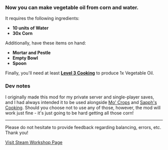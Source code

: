 <h3>Now you can make vegetable oil from corn and water.</h3>
<p>It requires the following ingredients:</p>
<ul>
<li><b>10 units of Water</b></li>
<li><b>30x Corn</b></li>
</ul>

<p>Additionally, have these items on hand:</p>
<ul>
<li><b>Mortar and Pestle</b></li>
<li><b>Empty Bowl</b></li>
<li><b>Spoon</b></li>
</ul>

<p>Finally, you'll need at least <u><b>Level 3 Cooking</b></u> to produce 1x Vegetable Oil.</p>

<h3>Dev notes</h3>
<p>I originally made this mod for my private server and single-player saves, and I had always intended it to be used alongside <a href=https://steamcommunity.com/sharedfiles/filedetails/?id=2762018937>Mo' Crops</a> and <a href=https://steamcommunity.com/sharedfiles/filedetails/?id=2832136889>Sapph's Cooking</a>. Should you choose not to use any of those, however, the mod will work just fine - it's just going to be hard getting all those corn!</p>

<hr>
<p>Please do not hesitate to provide feedback regarding balancing, errors, etc. Thank you!</p>
<p><a href="https://steamcommunity.com/sharedfiles/filedetails/?id=3338737725">Visit Steam Workshop Page</a></p>
